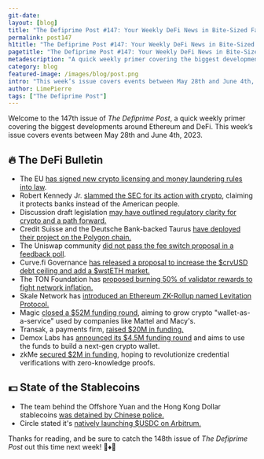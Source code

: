 ```yaml
---
git-date:
layout: [blog]
title: "The Defiprime Post #147: Your Weekly DeFi News in Bite-Sized Fashion"
permalink: post147
h1title: "The Defiprime Post #147: Your Weekly DeFi News in Bite-Sized Fashion"
pagetitle: "The Defiprime Post #147: Your Weekly DeFi News in Bite-Sized Fashion"
metadescription: "A quick weekly primer covering the biggest developments around Ethereum and DeFi. This week’s issue covers events between May 28th and June 4th, 2023"
category: blog
featured-image: /images/blog/post.png
intro: "This week’s issue covers events between May 28th and June 4th, 2023"
author: LimePierre
tags: ["The Defiprime Post"]
---
```


Welcome to the 147th issue of _The Defiprime Post_, a quick weekly primer covering the biggest developments around Ethereum and DeFi. This week’s issue covers events between May 28th and June 4th, 2023.


## 🔥 The DeFi Bulletin

* The EU [has signed new crypto licensing and money laundering rules into law](https://www.coindesk.com/policy/2023/05/31/eu-formally-signs-new-crypto-licensing-money-laundering-rules-into-law/).
* Robert Kennedy Jr. [slammed the SEC for its action with crypto](https://news.bitcoin.com/robert-kennedy-jr-slams-sec-for-protecting-banks-instead-of-american-people-calls-for-crypto-friendly-commissioners/), claiming it protects banks instead of the American people.
* Discussion draft legislation [may have outlined regulatory clarity for crypto and a path forward.](https://www.axios.com/2023/06/02/crypto-house-legislation-regulatory-clarity)
* Credit Suisse and the Deutsche Bank-backed Taurus [have deployed their project on the Polygon chain.](https://www.coindesk.com/business/2023/06/02/credit-suisse-deutsche-bank-backed-taurus-deploys-on-polygon-blockchain/)
* The Uniswap community [did not pass the fee switch proposal in a feedback poll](https://blockworks.co/news/uniswap-doesnt-pass-fee-switch?s=35).
* Curve.fi Governance [has released a proposal to increase the $crvUSD debt ceiling and add a $wstETH market.](https://gov.curve.fi/t/increase-crvusd-debt-ceiling-and-add-wsteth-market/9279?s=35)
* The TON Foundation has [proposed burning 50% of validator rewards to fight network inflation.](https://www.theblock.co/post/232879/ton-foundation-proposes-burning-50-of-validator-rewards)
* Skale Network has [introduced an Ethereum ZK-Rollup named Levitation Protocol.](https://www.theblock.co/post/232622/skale-network-introduces-ethereum-zk-rollup-levitation-protocol)
* Magic [closed a $52M funding round](https://fortune.com/crypto/2023/05/31/magic-raises-52m-to-grow-crypto-wallet-as-a-service-used-by-corporate-clients-like-mattel-macys/), aiming to grow crypto "wallet-as-a-service" used by companies like Mattel and Macy's. 
* Transak, a payments firm, [raised $20M in funding.](https://www.coindesk.com/web3/2023/05/30/web3-payments-firm-transak-raises-20m/)
* Demox Labs has [announced its $4.5M funding round](https://www.axios.com/2023/06/01/demox-labs-funding-raise-crypto-wallet) and aims to use the funds to build a next-gen crypto wallet.
* zkMe [secured $2M in funding](https://cointelegraph.com/press-releases/zkme-raises-2m-to-revolutionize-on-chain-credential-verifications-with-zero-knowledge-proofs), hoping to revolutionize credential verifications with zero-knowledge proofs.


## 💵 State of the Stablecoins

* The team behind the Offshore Yuan and the Hong Kong Dollar stablecoins [was detained by Chinese police.](https://www.coindesk.com/policy/2023/05/31/team-behind-offshore-yuan-hong-kong-dollar-stablecoins-detained-by-chinese-police-report/)
* Circle stated it's [natively launching $USDC on Arbitrum.](https://www.theblock.co/post/232867/circle-says-its-launching-usdc-natively-on-arbitrum)

Thanks for reading, and be sure to catch the 148th issue of _The Defiprime Post_ out this time next week! 👋♦️👋